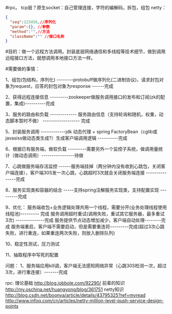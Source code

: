 #rpc。
	tcp层？原生socket：自己管理连接，字符的编解码，拆包，组包
	netty：

```json
{
  "seq":123456,//序列化
  "param":{}, //参数
  "method":"",//方法
  "className":"" //接口名称
}
```


#目的：做一个远程方法调用。封装底层网络通信和多线程等技术细节，做到调用远程接口方法，就想调用本地接口方法一样。

#需要做的事情：

1、组包(包结构，序列化) --------protobuff做序列化(二进制协议)，请求封包对象为request，应答的封包对象为response ------完成

2、获得远程连接信息 ---------zookeeper做服务调用接口的发布和订阅(zk的配置，集成)----------完成

3、服务的路由和负载 -------------  服务路由信息（支持轮询和随机，权重，动态脚本暂时不做） ------------------ 完成

5、封装服务调用  ------------jdk 动态代理 + spring FactoryBean（cglib或javasiss做动态类生成?）生成客户端调用逻辑  ----------完成

6、根据已有服务端，做软负载  ---------需要另外一个监控子系统，做调用量统计（做动态调用）----------------待做

7、心跳做服务端存活监控 ------服务端挂掉（两分钟内没有收到心跳包，关闭客户端连接），客户端30S发一次心跳，心跳超时3次就会关闭服务端连接   ---------------完成

8、服务实现类和容器的结合 -----支持spring注解服务实现类，支持配置实现 ---------完成

9、优化：
	 服务端收包+业务逻辑处理共用一个线程，需要分开(业务处理线程使用线程池)--------- 完成
	 服务调用超时重试(调用失败，重试其它服务器，最多重试3次) --------------完成
         服务提供节点动态增加减少，客户端自动处理--------完成 
         服务端重启，客户端不需要启动，但是需要重连将---------完成(超过3次心跳失败，进行重连，如果重连两次失败，则放入删除队列)

10、稳定性测试，压力测试

11、抽取程序中写死的配置

问题：
 	1、服务端应用kill调，客户端无法感知网络异常（心跳30S检测一次，超过3次，进行重连接）-------完成

rpc:
理论基础
http://blog.jobbole.com/92290/
前辈的知识
http://my.oschina.net/huangyong/blog/361751
netty知识
http://blog.csdn.net/boonya/article/details/43795325?ref=myread
http://www.infoq.com/cn/articles/netty-million-level-push-service-design-points


